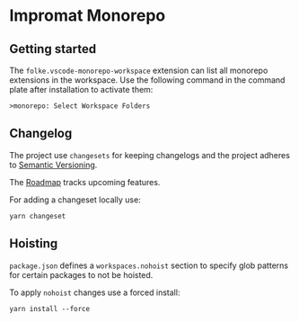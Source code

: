 # Impromat Monorepo

## Getting started

The `folke.vscode-monorepo-workspace` extension can list all monorepo extensions in the workspace. Use the following command in the command plate after installation to activate them:

```
>monorepo: Select Workspace Folders
```

## Changelog

The project use `changesets` for keeping changelogs and the project adheres to [Semantic Versioning](https://semver.org/spec/v2.0.0.html).

The [Roadmap](./ROADMAP.md) tracks upcoming features.

For adding a changeset locally use:

```
yarn changeset
```

## Hoisting

`package.json` defines a `workspaces.nohoist` section to specify glob patterns for certain packages to not be hoisted.

To apply `nohoist` changes use a forced install:

```
yarn install --force
```
